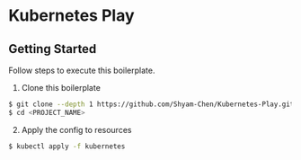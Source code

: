 # Kubernetes Play

## Getting Started

Follow steps to execute this boilerplate.

1. Clone this boilerplate

```bash
$ git clone --depth 1 https://github.com/Shyam-Chen/Kubernetes-Play.git <PROJECT_NAME>
$ cd <PROJECT_NAME>
```

2. Apply the config to resources

```bash
$ kubectl apply -f kubernetes
```
